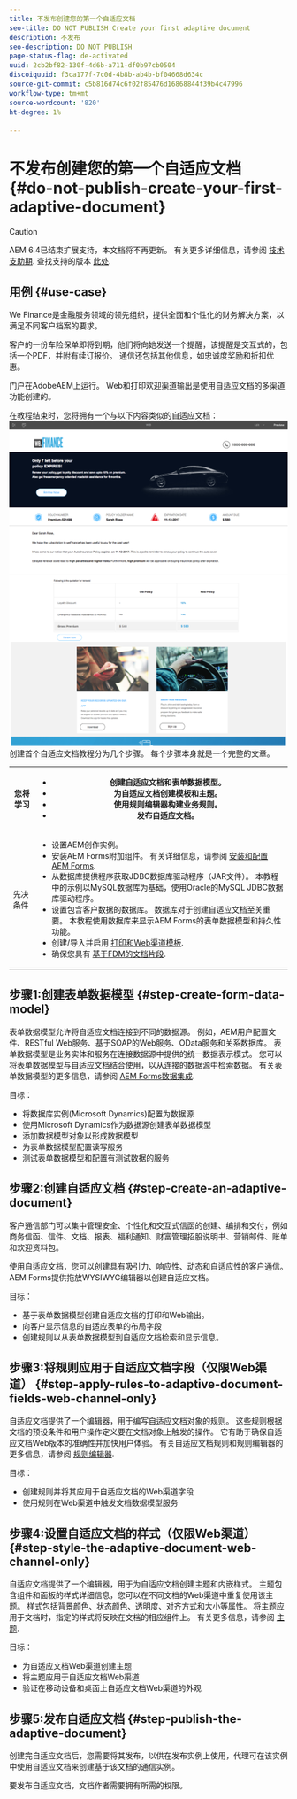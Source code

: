 ```yaml
---
title: 不发布创建您的第一个自适应文档
seo-title: DO NOT PUBLISH Create your first adaptive document
description: 不发布
seo-description: DO NOT PUBLISH
page-status-flag: de-activated
uuid: 2cb2bf82-130f-4d6b-a711-df0b97cb0504
discoiquuid: f3ca177f-7c0d-4b8b-ab4b-bf04668d634c
source-git-commit: c5b816d74c6f02f85476d16868844f39b4c47996
workflow-type: tm+mt
source-wordcount: '820'
ht-degree: 1%

---
```



# 不发布创建您的第一个自适应文档 {#do-not-publish-create-your-first-adaptive-document}

>[!CAUTION]
>
>AEM 6.4已结束扩展支持，本文档将不再更新。 有关更多详细信息，请参阅 [技术支助期](https://helpx.adobe.com/cn/support/programs/eol-matrix.html). 查找支持的版本 [此处](https://experienceleague.adobe.com/docs/).

## 用例 {#use-case}

We Finance是金融服务领域的领先组织，提供全面和个性化的财务解决方案，以满足不同客户档案的要求。

客户的一份车险保单即将到期，他们将向她发送一个提醒，该提醒是交互式的，包括一个PDF，并附有续订报价。 通信还包括其他信息，如忠诚度奖励和折扣优惠。

门户在AdobeAEM上运行。 Web和打印欢迎渠道输出是使用自适应文档的多渠道功能创建的。

在教程结束时，您将拥有一个与以下内容类似的自适应文档：
[ ![ad-1](assets/ad-1.png)](https://blogs.adobe.com/contentcorner/files/2017/07/PAF_Mobile.pdf)    [ ![ad-2](assets/ad-2.png)](https://blogs.adobe.com/contentcorner/files/2017/07/PAF_Desktop.pdf)创建首个自适应文档教程分为几个步骤。 每个步骤本身就是一个完整的文章。

<table> 
 <tbody>
  <tr>
   <th>您将学习</th> 
   <th>
    <ul> 
     <li>创建自适应文档和表单数据模型。</li> 
     <li>为自适应文档创建模板和主题。</li> 
     <li>使用规则编辑器构建业务规则。<br /> </li> 
     <li>发布自适应文档。 <br /> </li> 
    </ul> </th> 
  </tr>
  <tr>
   <td>先决条件</td> 
   <td>
    <ul> 
     <li>设置AEM创作实例。 </li> 
     <li>安装AEM Forms附加组件。 有关详细信息，请参阅 <a href="/help/forms/using/installing-configuring-aem-forms-osgi.md" target="_blank">安装和配置AEM Forms</a>.</li> 
     <li>从数据库提供程序获取JDBC数据库驱动程序（JAR文件）。 本教程中的示例以MySQL数据库为基础，使用Oracle的MySQL JDBC数据库驱动程序。 </li> 
     <li>设置包含客户数据的数据库。 数据库对于创建自适应文档至关重要。 本教程使用数据库来显示AEM Forms的表单数据模型和持久性功能。 </li> 
     <li>创建/导入并启用 <a href="/help/forms/using/web-channel-print-channel.md">打印和Web渠道模板</a>.</li> 
     <li>确保您具有 <a href="/help/forms/using/document-fragments.md">基于FDM的文档片段</a>.</li> 
    </ul> </td> 
  </tr>
 </tbody>
</table>

## 步骤1:创建表单数据模型 {#step-create-form-data-model}

表单数据模型允许将自适应文档连接到不同的数据源。 例如，AEM用户配置文件、RESTful Web服务、基于SOAP的Web服务、OData服务和关系数据库。 表单数据模型是业务实体和服务在连接数据源中提供的统一数据表示模式。 您可以将表单数据模型与自适应文档结合使用，以从连接的数据源中检索数据。 有关表单数据模型的更多信息，请参阅 [AEM Forms数据集成](/help/forms/using/data-integration.md).

目标：

* 将数据库实例(Microsoft Dynamics)配置为数据源
* 使用Microsoft Dynamics作为数据源创建表单数据模型
* 添加数据模型对象以形成数据模型
* 为表单数据模型配置读写服务
* 测试表单数据模型和配置有测试数据的服务

## 步骤2:创建自适应文档 {#step-create-an-adaptive-document}

客户通信部门可以集中管理安全、个性化和交互式信函的创建、编排和交付，例如商务信函、信件、文档、报表、福利通知、财富管理招股说明书、营销邮件、账单和欢迎资料包。

使用自适应文档，您可以创建具有吸引力、响应性、动态和自适应性的客户通信。 AEM Forms提供拖放WYSIWYG编辑器以创建自适应文档。

<!--`For more information about adaptive documents, see [Introduction to authoring adaptive documents](/forms/using/introduction-ad-authoring.md).`-->

目标：

* 基于表单数据模型创建自适应文档的打印和Web输出。
* 向客户显示信息的自适应表单的布局字段
* 创建规则以从表单数据模型到自适应文档检索和显示信息。

<!--![see-the-guide-sm](assets/see-the-guide-sm.png)-->

## 步骤3:将规则应用于自适应文档字段（仅限Web渠道） {#step-apply-rules-to-adaptive-document-fields-web-channel-only}

自适应文档提供了一个编辑器，用于编写自适应文档对象的规则。 这些规则根据文档的预设条件和用户操作定义要在文档对象上触发的操作。 它有助于确保自适应文档Web版本的准确性并加快用户体验。 有关自适应文档规则和规则编辑器的更多信息，请参阅 [规则编辑器](/help/forms/using/rule-editor.md).

目标：

* 创建规则并将其应用于自适应文档的Web渠道字段
* 使用规则在Web渠道中触发文档数据模型服务

## 步骤4:设置自适应文档的样式（仅限Web渠道） {#step-style-the-adaptive-document-web-channel-only}

自适应文档提供了一个编辑器，用于为自适应文档创建主题和内嵌样式。 主题包含组件和面板的样式详细信息，您可以在不同文档的Web渠道中重复使用该主题。 样式包括背景颜色、状态颜色、透明度、对齐方式和大小等属性。 将主题应用于文档时，指定的样式将反映在文档的相应组件上。 有关更多信息，请参阅 [主题](/help/forms/using/themes.md).

目标：

* 为自适应文档Web渠道创建主题
* 将主题应用于自适应文档Web渠道
* 验证在移动设备和桌面上自适应文档Web渠道的外观

## 步骤5:发布自适应文档 {#step-publish-the-adaptive-document}

创建完自适应文档后，您需要将其发布，以供在发布实例上使用，代理可在该实例中使用自适应文档来创建基于该文档的通信实例。

要发布自适应文档，文档作者需要拥有所需的权限。
